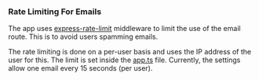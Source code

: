 ### Rate Limiting For Emails

The app uses [express-rate-limit](https://www.npmjs.com/package/express-rate-limit) middleware to limit the use of the email route. This is to avoid users spamming emails.

The rate limiting is done on a per-user basis and uses the IP address of the user for this. The limit is set inside the [app.ts](../../backend/src/app.ts) file. Currently, the settings allow one email every 15 seconds (per user).